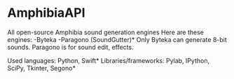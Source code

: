 # AmphibiaAPI
All open-source Amphibia sound generation engines
Here are these engines:
-Byteka
-Paragono (SoundGutter)*
Only Byteka can generate 8-bit sounds.
Paragono is for sound edit, effects.

Used languages: Python, Swift*
Libraries/frameworks: Pylab, IPython, SciPy, Tkinter, Segono*
